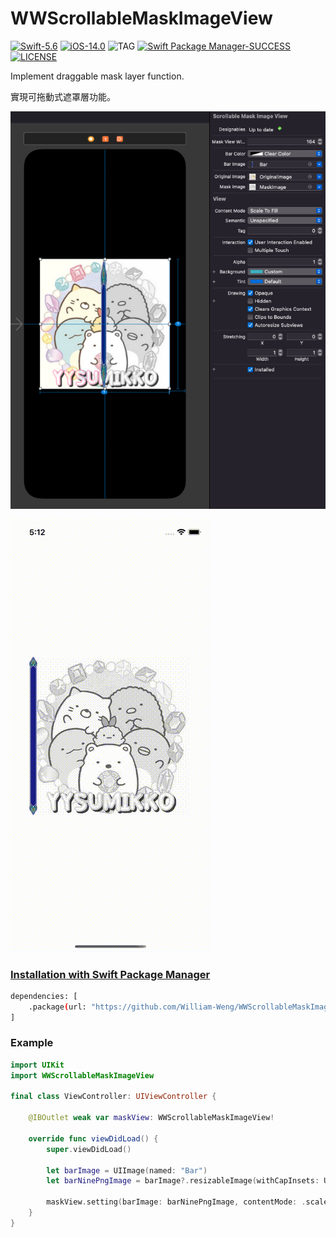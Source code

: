 # WWScrollableMaskImageView

[![Swift-5.6](https://img.shields.io/badge/Swift-5.6-orange.svg?style=flat)](https://developer.apple.com/swift/) [![iOS-14.0](https://img.shields.io/badge/iOS-14.0-pink.svg?style=flat)](https://developer.apple.com/swift/) ![TAG](https://img.shields.io/github/v/tag/William-Weng/WWScrollableMaskImageView) [![Swift Package Manager-SUCCESS](https://img.shields.io/badge/Swift_Package_Manager-SUCCESS-blue.svg?style=flat)](https://developer.apple.com/swift/) [![LICENSE](https://img.shields.io/badge/LICENSE-MIT-yellow.svg?style=flat)](https://developer.apple.com/swift/)

Implement draggable mask layer function.

實現可拖動式遮罩層功能。

![WWScrollableMaskImageView](./Example.png)

![WWScrollableMaskImageView](./Example.gif)

### [Installation with Swift Package Manager](https://medium.com/彼得潘的-swift-ios-app-開發問題解答集/使用-spm-安裝第三方套件-xcode-11-新功能-2c4ffcf85b4b)

```bash
dependencies: [
    .package(url: "https://github.com/William-Weng/WWScrollableMaskImageView.git", .upToNextMajor(from: "1.0.0"))
]
```

### Example
```swift
import UIKit
import WWScrollableMaskImageView

final class ViewController: UIViewController {

    @IBOutlet weak var maskView: WWScrollableMaskImageView!
    
    override func viewDidLoad() {
        super.viewDidLoad()
        
        let barImage = UIImage(named: "Bar")
        let barNinePngImage = barImage?.resizableImage(withCapInsets: UIEdgeInsets(top: 30, left: 0, bottom: 30, right: 0), resizingMode: .stretch)
        
        maskView.setting(barImage: barNinePngImage, contentMode: .scaleToFill, barColor: .clear)
    }
}
```
